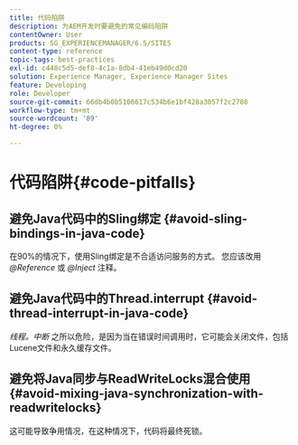 ```yaml
---
title: 代码陷阱
description: 为AEM开发时要避免的常见编码陷阱
contentOwner: User
products: SG_EXPERIENCEMANAGER/6.5/SITES
content-type: reference
topic-tags: best-practices
exl-id: c448c5d5-def8-4c1a-8db4-41eb49d0cd20
solution: Experience Manager, Experience Manager Sites
feature: Developing
role: Developer
source-git-commit: 66db4b0b5106617c534b6e1bf428a3057f2c2708
workflow-type: tm+mt
source-wordcount: '89'
ht-degree: 0%

---
```


# 代码陷阱{#code-pitfalls}

## 避免Java代码中的Sling绑定 {#avoid-sling-bindings-in-java-code}

在90%的情况下，使用Sling绑定是不合适访问服务的方式。 您应该改用 *@Reference* 或 *@Inject* 注释。

## 避免Java代码中的Thread.interrupt {#avoid-thread-interrupt-in-java-code}

*线程。中断* 之所以危险，是因为当在错误时间调用时，它可能会关闭文件，包括Lucene文件和永久缓存文件。

## 避免将Java同步与ReadWriteLocks混合使用 {#avoid-mixing-java-synchronization-with-readwritelocks}

这可能导致争用情况，在这种情况下，代码将最终死锁。

